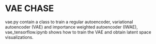 # VAE CHASE

vae.py contain a class to train a regular autoencoder, variational autoencoder (VAE) and importance weighted autoencoder (IWAE), vae\_tensorflow.ipynb shows how to train the VAE and obtain latent space visualizations.


